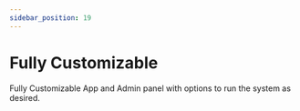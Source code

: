 ```yaml
---
sidebar_position: 19
---
```

# Fully Customizable

Fully Customizable App and Admin panel with options to run the system as desired.
